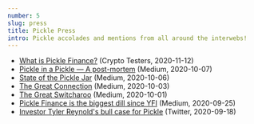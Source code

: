 ```yaml
---
number: 5
slug: press
title: Pickle Press
intro: Pickle accolades and mentions from all around the interwebs!
---
```


- [What is Pickle Finance?](https://cryptotesters.com/review/what-is-pickle-finance) (Crypto Testers, 2020-11-12)
- [Pickle in a Pickle — A post-mortem](https://medium.com/@picklefinance/pickle-in-a-pickle-a-post-mortem-741a3d516c89) (Medium, 2020-10-07)
- [State of the Pickle Jar](https://medium.com/the-pickle-press/state-of-the-pickle-jar-e50ea9dbc02f) (Medium, 2020-10-06)
- [The Great Connection](https://medium.com/@Scotty./the-great-connection-7a039b202c30) (Medium, 2020-10-03)
- [The Great Switcharoo](https://medium.com/@Scotty./the-great-switcharoo-a067a29afd74) (Medium, 2020-10-01)
- [Pickle Finance is the biggest dill since YFI](https://medium.com/@coinsweetmike/pickle-finance-is-the-biggest-dill-since-yfi-learn-why-8a76c828c1a4) (Medium, 2020-09-25)
- [Investor Tyler Reynold's bull case for Pickle](https://twitter.com/tbr90/status/1306763067523506176?s=21) (Twitter, 2020-09-18)
